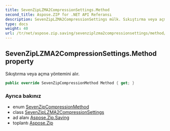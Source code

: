 ```yaml
---
title: SevenZipLZMA2CompressionSettings.Method
second_title: Aspose.ZIP for .NET API Referansı
description: SevenZipLZMA2CompressionSettings mülk. Sıkıştırma veya açma yöntemini alır.
type: docs
weight: 40
url: /tr/net/aspose.zip.saving/sevenziplzma2compressionsettings/method/
---
```

## SevenZipLZMA2CompressionSettings.Method property

Sıkıştırma veya açma yöntemini alır.

```csharp
public override SevenZipCompressionMethod Method { get; }
```

### Ayrıca bakınız

* enum [SevenZipCompressionMethod](../../sevenzipcompressionmethod/)
* class [SevenZipLZMA2CompressionSettings](../)
* ad alanı [Aspose.Zip.Saving](../../sevenziplzma2compressionsettings/)
* toplantı [Aspose.Zip](../../../)


